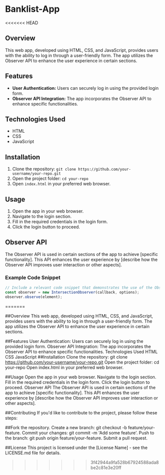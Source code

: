 # Banklist-App

<<<<<<< HEAD
## Overview

This web app, developed using HTML, CSS, and JavaScript, provides users with the ability to log in through a user-friendly form. The app utilizes the Observer API to enhance the user experience in certain sections.

## Features

- **User Authentication:** Users can securely log in using the provided login form.
- **Observer API Integration:** The app incorporates the Observer API to enhance specific functionalities.

## Technologies Used

- HTML
- CSS
- JavaScript

## Installation

1. Clone the repository: `git clone https://github.com/your-username/your-repo.git`
2. Open the project folder: `cd your-repo`
3. Open `index.html` in your preferred web browser.

## Usage

1. Open the app in your web browser.
2. Navigate to the login section.
3. Fill in the required credentials in the login form.
4. Click the login button to proceed.

## Observer API

The Observer API is used in certain sections of the app to achieve [specific functionality]. This API enhances the user experience by [describe how the Observer API improves user interaction or other aspects].

### Example Code Snippet

```javascript
// Include a relevant code snippet that demonstrates the use of the Observer API
const observer = new IntersectionObserver(callback, options);
observer.observe(element);
```
=======




##Overview
This web app, developed using HTML, CSS, and JavaScript, provides users with the ability to log in through a user-friendly form. The app utilizes the Observer API to enhance the user experience in certain sections.

##Features
User Authentication: Users can securely log in using the provided login form.
Observer API Integration: The app incorporates the Observer API to enhance specific functionalities.
Technologies Used
HTML
CSS
JavaScript
##Installation
Clone the repository: git clone https://github.com/your-username/your-repo.git
Open the project folder: cd your-repo
Open index.html in your preferred web browser.


##Usage
Open the app in your web browser.
Navigate to the login section.
Fill in the required credentials in the login form.
Click the login button to proceed.
Observer API
The Observer API is used in certain sections of the app to achieve [specific functionality]. This API enhances the user experience by [describe how the Observer API improves user interaction or other aspects].

##Contributing
If you'd like to contribute to the project, please follow these steps:

##Fork the repository.
Create a new branch: git checkout -b feature/your-feature.
Commit your changes: git commit -m 'Add some feature'.
Push to the branch: git push origin feature/your-feature.
Submit a pull request.


##License
This project is licensed under the [License Name] - see the LICENSE.md file for details.
>>>>>>> 3f42944a9fa528b67924588ada8be2c81e3e20ff
